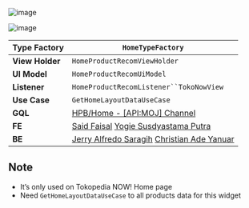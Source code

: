 ![image](https://docs-android.tokopedia.net/images/docs/tokopedianow/home_product_recommendation.png)

![image](https://docs-android.tokopedia.net/images/docs/tokopedianow/home_product_recommendation_without_atc.png)

<!--left header table-->
| **Type Factory** | `HomeTypeFactory` |
| --- | --- |
| **View Holder** | `HomeProductRecomViewHolder` |
| **UI Model** | `HomeProductRecomUiModel` |
| **Listener** | `HomeProductRecomListener``TokoNowView` |
| **Use Case** | `GetHomeLayoutDataUseCase` |
| **GQL** | [HPB/Home - [API:MOJ] Channel](/wiki/spaces/HP/pages/381550603)  |
| **FE** |  [Said Faisal](https://tokopedia.atlassian.net/wiki/people/5e25eee0ee264b0e745862c3?ref=confluence) [Yogie Susdyastama Putra](https://tokopedia.atlassian.net/wiki/people/5c6bf2e6f1a05835f933bf30?ref=confluence) |
| **BE** | [Jerry Alfredo Saragih](https://tokopedia.atlassian.net/wiki/people/5d4287a27e09400be06c03e2?ref=confluence) [Christian Ade Yanuar](https://tokopedia.atlassian.net/wiki/people/5c370a28ff324728a1da77c4?ref=confluence)  |

## **Note**

- It’s only used on Tokopedia NOW! Home page
- Need `GetHomeLayoutDataUseCase` to all products data for this widget


